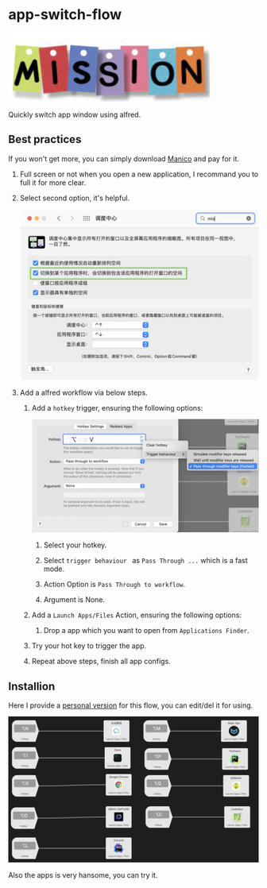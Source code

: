 # app-switch-flow

![](./assets/2022-03-07-18-59-27-image.png)

Quickly switch app window using alfred.

## Best practices

If you won't get more, you can simply download [Manico](https://apps.apple.com/us/app/manico/id724472954?mt=12) and pay for it.

1. Full screen or not when you open a new application, I recommand you to full it for more clear.

2. Select second option, it's helpful.
   
   ![](./assets/2022-03-07-18-34-38-image.png)

3. Add a  alfred workflow via below steps.
   
   1. Add a `hotkey` trigger, ensuring the following options:
      
      ![](./assets/2022-03-07-18-34-48-image.png)
      
      1. Select your hotkey.
      
      2. Select `trigger behaviour ` as `Pass Through ...` which is a fast mode.
      
      3. Action Option is `Pass Through to workflow`.
      
      4. Argument is None.
   
   2. Add a `Launch Apps/Files` Action, ensuring the following options:
      
      1. Drop a app which you want to open from `Applications Finder`.
   
   3. Try your hot key to trigger the app.
   
   4. Repeat above steps, finish all app configs.

## Installion

Here I provide a [personal version](https://github.com/o98k-ok/app-switch-flow/releases) for this flow, you can edit/del it for using.

![](./assets/2022-03-07-18-28-31-image.png)

Also the apps is very hansome, you can try it.
